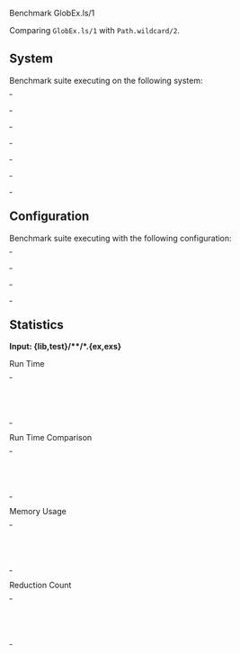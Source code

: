 Benchmark GlobEx.ls/1

Comparing `GlobEx.ls/1` with `Path.wildcard/2`.


## System

Benchmark suite executing on the following system:

<table style="width: 1%">
  <tr>
    <th style="width: 1%; white-space: nowrap">Operating System</th>
    <td>macOS</td>
  </tr><tr>
    <th style="white-space: nowrap">CPU Information</th>
    <td style="white-space: nowrap">Apple M1</td>
  </tr><tr>
    <th style="white-space: nowrap">Number of Available Cores</th>
    <td style="white-space: nowrap">8</td>
  </tr><tr>
    <th style="white-space: nowrap">Available Memory</th>
    <td style="white-space: nowrap">16 GB</td>
  </tr><tr>
    <th style="white-space: nowrap">Elixir Version</th>
    <td style="white-space: nowrap">1.17.2</td>
  </tr><tr>
    <th style="white-space: nowrap">Erlang Version</th>
    <td style="white-space: nowrap">27.0.1</td>
  </tr>
</table>

## Configuration

Benchmark suite executing with the following configuration:

<table style="width: 1%">
  <tr>
    <th style="width: 1%">:time</th>
    <td style="white-space: nowrap">10 s</td>
  </tr><tr>
    <th>:parallel</th>
    <td style="white-space: nowrap">1</td>
  </tr><tr>
    <th>:warmup</th>
    <td style="white-space: nowrap">2 s</td>
  </tr>
</table>

## Statistics



__Input: {lib,test}/**/*.{ex,exs}__

Run Time

<table style="width: 1%">
  <tr>
    <th>Name</th>
    <th style="text-align: right">IPS</th>
    <th style="text-align: right">Average</th>
    <th style="text-align: right">Devitation</th>
    <th style="text-align: right">Median</th>
    <th style="text-align: right">99th&nbsp;%</th>
  </tr>

  <tr>
    <td style="white-space: nowrap">GlobEx.ls/1</td>
    <td style="white-space: nowrap; text-align: right">79.47</td>
    <td style="white-space: nowrap; text-align: right">12.58 ms</td>
    <td style="white-space: nowrap; text-align: right">&plusmn;15.29%</td>
    <td style="white-space: nowrap; text-align: right">12.34 ms</td>
    <td style="white-space: nowrap; text-align: right">18.18 ms</td>
  </tr>

  <tr>
    <td style="white-space: nowrap">Path.wildcard/2</td>
    <td style="white-space: nowrap; text-align: right">71.93</td>
    <td style="white-space: nowrap; text-align: right">13.90 ms</td>
    <td style="white-space: nowrap; text-align: right">&plusmn;21.61%</td>
    <td style="white-space: nowrap; text-align: right">13.50 ms</td>
    <td style="white-space: nowrap; text-align: right">20.29 ms</td>
  </tr>

</table>


Run Time Comparison

<table style="width: 1%">
  <tr>
    <th>Name</th>
    <th style="text-align: right">IPS</th>
    <th style="text-align: right">Slower</th>
  <tr>
    <td style="white-space: nowrap">GlobEx.ls/1</td>
    <td style="white-space: nowrap;text-align: right">79.47</td>
    <td>&nbsp;</td>
  </tr>

  <tr>
    <td style="white-space: nowrap">Path.wildcard/2</td>
    <td style="white-space: nowrap; text-align: right">71.93</td>
    <td style="white-space: nowrap; text-align: right">1.1x</td>
  </tr>

</table>



Memory Usage

<table style="width: 1%">
  <tr>
    <th>Name</th>
    <th style="text-align: right">Average</th>
    <th style="text-align: right">Factor</th>
  </tr>
  <tr>
    <td style="white-space: nowrap">GlobEx.ls/1</td>
    <td style="white-space: nowrap">4.23 MB</td>
    <td>&nbsp;</td>
  </tr>
    <tr>
    <td style="white-space: nowrap">Path.wildcard/2</td>
    <td style="white-space: nowrap">5.18 MB</td>
    <td>1.23x</td>
  </tr>
</table>



Reduction Count

<table style="width: 1%">
  <tr>
    <th>Name</th>
    <th style="text-align: right">Average</th>
    <th style="text-align: right">Factor</th>
  </tr>
  <tr>
    <td style="white-space: nowrap">GlobEx.ls/1</td>
    <td style="white-space: nowrap">379.84 K</td>
    <td>&nbsp;</td>
  </tr>
    <tr>
    <td style="white-space: nowrap">Path.wildcard/2</td>
    <td style="white-space: nowrap">615.33 K</td>
    <td>1.62x</td>
  </tr>
</table>